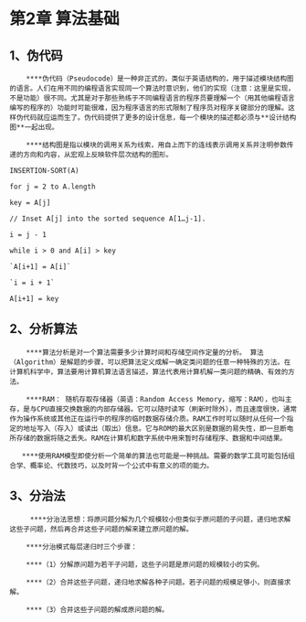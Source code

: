 # 第2章 算法基础

## 1、伪代码

        ****伪代码（Pseudocode）是一种非正式的，类似于英语结构的，用于描述模块结构图的语言。人们在用不同的编程语言实现同一个算法时意识到，他们的实现（注意：这里是实现，不是功能）很不同。尤其是对于那些熟练于不同编程语言的程序员要理解一个（用其他编程语言编写的程序的）功能时可能很难，因为程序语言的形式限制了程序员对程序关键部分的理解。这样伪代码就应运而生了。伪代码提供了更多的设计信息，每一个模块的描述都必须与**设计结构图**一起出现。

        ****结构图是指以模块的调用关系为线索，用自上而下的连线表示调用关系并注明参数传递的方向和内容，从宏观上反映软件层次结构的图形。

`INSERTION-SORT(A)`

`for j = 2 to A.length`

  `key = A[j]`

  `// Inset A[j] into the sorted sequence A[1…j-1].`

  `i = j - 1`

  `while i > 0 and A[i] > key`

    `A[i+1] = A[i]`

    `i = i + 1`

  `A[i+1] = key`

## 2、分析算法

        ****算法分析是对一个算法需要多少计算时间和存储空间作定量的分析。 算法（Algorithm）是解题的步骤，可以把算法定义成解一确定类问题的任意一种特殊的方法。在计算机科学中，算法要用计算机算法语言描述，算法代表用计算机解一类问题的精确、有效的方法。

        ****RAM： 随机存取存储器（英语：Random Access Memory，缩写：RAM），也叫主存，是与CPU直接交换数据的内部存储器。它可以随时读写（刷新时除外），而且速度很快，通常作为操作系统或其他正在运行中的程序的临时数据存储介质。RAM工作时可以随时从任何一个指定的地址写入（存入）或读出（取出）信息。它与ROM的最大区别是数据的易失性，即一旦断电所存储的数据将随之丢失。RAM在计算机和数字系统中用来暂时存储程序、数据和中间结果。

       ****使用RAM模型即使分析一个简单的算法也可能是一种挑战。需要的数学工具可能包括组合学、概率论、代数技巧，以及时背一个公式中有意义的项的能力。



## 3、分治法

         ****分治法思想：将原问题分解为几个规模较小但类似于原问题的子问题，递归地求解这些子问题，然后再合并这些子问题的解来建立原问题的解。

        ****分治模式每层递归时三个步骤：

        ****（1）分解原问题为若干子问题，这些子问题是原问题的规模较小的实例。

        ****（2）合并这些子问题，递归地求解各种子问题。若子问题的规模足够小，则直接求解。

        ****（3）合并这些子问题的解成原问题的解。



